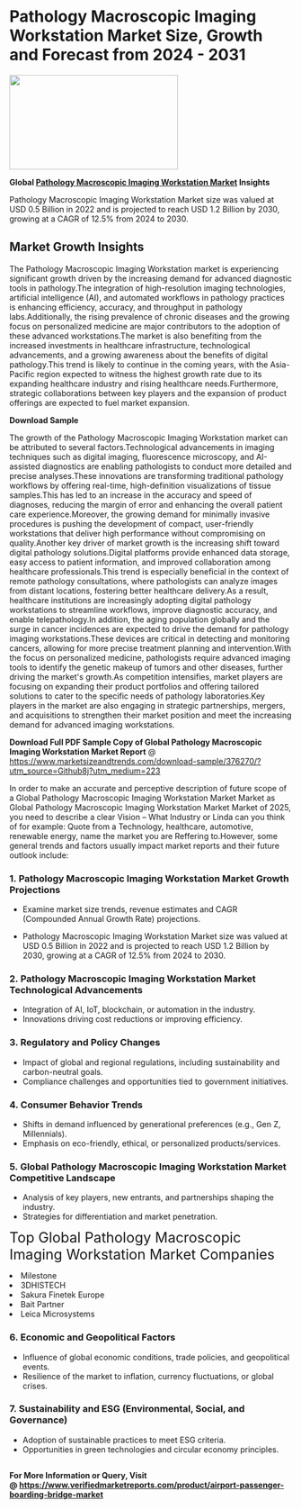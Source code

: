 <H1>Pathology Macroscopic Imaging Workstation Market Size, Growth and Forecast from 2024 - 2031</H1><img class="aligncenter size-medium wp-image-584254" src="https://thirdeyenews.in/wp-content/uploads/2024/09/Global-Market-Research-300x168.jpeg" alt="" width="300" height="168" /><p><strong>Global&nbsp;<a href="https://www.marketsizeandtrends.com/download-sample/376270/?utm_source=Github8j?utm_medium=223">Pathology Macroscopic Imaging Workstation Market</a> Insights</strong></p><p>Pathology Macroscopic Imaging Workstation Market size was valued at USD 0.5 Billion in 2022 and is projected to reach USD 1.2 Billion by 2030, growing at a CAGR of 12.5% from 2024 to 2030.</p><p><h2>Market Growth Insights</h2> <p>The Pathology Macroscopic Imaging Workstation market is experiencing significant growth driven by the increasing demand for advanced diagnostic tools in pathology.The integration of high-resolution imaging technologies, artificial intelligence (AI), and automated workflows in pathology practices is enhancing efficiency, accuracy, and throughput in pathology labs.Additionally, the rising prevalence of chronic diseases and the growing focus on personalized medicine are major contributors to the adoption of these advanced workstations.The market is also benefiting from the increased investments in healthcare infrastructure, technological advancements, and a growing awareness about the benefits of digital pathology.This trend is likely to continue in the coming years, with the Asia-Pacific region expected to witness the highest growth rate due to its expanding healthcare industry and rising healthcare needs.Furthermore, strategic collaborations between key players and the expansion of product offerings are expected to fuel market expansion.</p> <p><strong>Download Sample</strong></p> <p>The growth of the Pathology Macroscopic Imaging Workstation market can be attributed to several factors.Technological advancements in imaging techniques such as digital imaging, fluorescence microscopy, and AI-assisted diagnostics are enabling pathologists to conduct more detailed and precise analyses.These innovations are transforming traditional pathology workflows by offering real-time, high-definition visualizations of tissue samples.This has led to an increase in the accuracy and speed of diagnoses, reducing the margin of error and enhancing the overall patient care experience.Moreover, the growing demand for minimally invasive procedures is pushing the development of compact, user-friendly workstations that deliver high performance without compromising on quality.Another key driver of market growth is the increasing shift toward digital pathology solutions.Digital platforms provide enhanced data storage, easy access to patient information, and improved collaboration among healthcare professionals.This trend is especially beneficial in the context of remote pathology consultations, where pathologists can analyze images from distant locations, fostering better healthcare delivery.As a result, healthcare institutions are increasingly adopting digital pathology workstations to streamline workflows, improve diagnostic accuracy, and enable telepathology.In addition, the aging population globally and the surge in cancer incidences are expected to drive the demand for pathology imaging workstations.These devices are critical in detecting and monitoring cancers, allowing for more precise treatment planning and intervention.With the focus on personalized medicine, pathologists require advanced imaging tools to identify the genetic makeup of tumors and other diseases, further driving the market's growth.As competition intensifies, market players are focusing on expanding their product portfolios and offering tailored solutions to cater to the specific needs of pathology laboratories.Key players in the market are also engaging in strategic partnerships, mergers, and acquisitions to strengthen their market position and meet the increasing demand for advanced imaging workstations.<p><span class=""><strong>Download Full PDF Sample Copy of Global Pathology Macroscopic Imaging Workstation Market Report</strong> @ <a href="https://www.marketsizeandtrends.com/download-sample/376270/?utm_source=Github8j?utm_medium=223" target="_blank">https://www.marketsizeandtrends.com/download-sample/376270/?utm_source=Github8j?utm_medium=223</a></span></p><p>In order to make an accurate and perceptive description of future scope of a Global&nbsp;Pathology Macroscopic Imaging Workstation Market Market as Global&nbsp;Pathology Macroscopic Imaging Workstation Market Market of 2025, you need to describe a clear Vision &ndash; What Industry or Linda can you think of for example: Quote from a Technology, healthcare, automotive, renewable energy, name the market you are Reffering to.However, some general trends and factors usually impact market reports and their future outlook include:</p><h3>1.&nbsp;<strong>Pathology Macroscopic Imaging Workstation Market Growth Projections</strong></h3><ul><li>Examine market size trends, revenue estimates and CAGR (Compounded Annual Growth Rate) projections.</li><li><p>Pathology Macroscopic Imaging Workstation Market size was valued at USD 0.5 Billion in 2022 and is projected to reach USD 1.2 Billion by 2030, growing at a CAGR of 12.5% from 2024 to 2030.</p></li></ul><h3>2.&nbsp;<strong>Pathology Macroscopic Imaging Workstation Market Technological Advancements</strong></h3><ul><li>Integration of AI, IoT, blockchain, or automation in the industry.</li><li>Innovations driving cost reductions or improving efficiency.</li></ul><h3>3.&nbsp;<strong>Regulatory and Policy Changes</strong></h3><ul><li>Impact of global and regional regulations, including sustainability and carbon-neutral goals.</li><li>Compliance challenges and opportunities tied to government initiatives.</li></ul><h3>4.&nbsp;<strong>Consumer Behavior Trends</strong></h3><ul><li>Shifts in demand influenced by generational preferences (e.g., Gen Z, Millennials).</li><li>Emphasis on eco-friendly, ethical, or personalized products/services.</li></ul><h3>5.&nbsp;<strong>Global Pathology Macroscopic Imaging Workstation Market Competitive Landscape</strong></h3><ul><li>Analysis of key players, new entrants, and partnerships shaping the industry.</li><li>Strategies for differentiation and market penetration.</li></ul><p data-pm-slice="1 1 []"><span style="color: inherit; font-family: inherit; font-size: 25px;">Top Global Pathology Macroscopic Imaging Workstation Market Companies</span></p><div class="" data-test-id=""><p><li>Milestone</li><li> 3DHISTECH</li><li> Sakura Finetek Europe</li><li> Bait Partner</li><li> Leica Microsystems</li></p></div><h3>6.&nbsp;<strong>Economic and Geopolitical Factors</strong></h3><ul><li>Influence of global economic conditions, trade policies, and geopolitical events.</li><li>Resilience of the market to inflation, currency fluctuations, or global crises.</li></ul><h3>7.&nbsp;<strong>Sustainability and ESG (Environmental, Social, and Governance)</strong></h3><ul><li>Adoption of sustainable practices to meet ESG criteria.</li><li>Opportunities in green technologies and circular economy principles.</li></ul><h2><strong style="font-size: 14px;">For More Information or Query, Visit @&nbsp;</strong><a style="background-color: #ffffff; font-size: 14px;" href="https://www.marketsizeandtrends.com/report/pathology-macroscopic-imaging-workstation-market/" target="_blank">https://www.verifiedmarketreports.com/product/airport-passenger-boarding-bridge-market</a></h2>